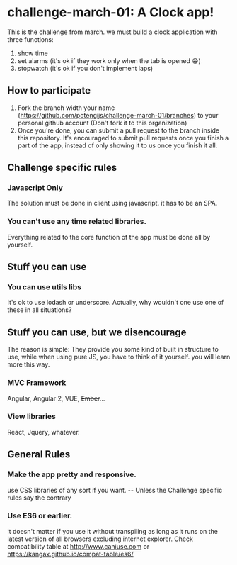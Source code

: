 # challenge-march-01: A Clock app!

This is the challenge from march. we must build a clock application with three functions:

1) show time
2) set alarms (it's ok if they work only when the tab is opened :grin:)
3) stopwatch (it's ok if you don't implement laps)

## How to participate
1) Fork the branch width your name (https://github.com/potengijs/challenge-march-01/branches) to your personal github account (Don't fork it to this organization)
2) Once you're done, you can submit a pull request to the branch inside this repository. It's encouraged to submit pull requests once you finish a part of the app, instead of only showing it to us once you finish it all.

## Challenge specific rules
### Javascript Only
The solution must be done in client using javascript. it has to be an SPA.
### You can't use any time related libraries.
Everything related to the core function of the app must be done all by yourself.

## Stuff you can use
### You can use utils libs
It's ok to use lodash or underscore. Actually, why wouldn't one use one of these in all situations?

## Stuff you can use, but we disencourage
The reason is simple: They provide you some kind of built in structure to use, while when using pure JS, you have to think of it yourself. you will learn more this way.
### MVC Framework
Angular, Angular 2, VUE, ~~Ember~~...
### View libraries
React, Jquery, whatever.

## General Rules
### Make the app pretty and responsive. 
use CSS libraries of any sort if you want. -- Unless the Challenge specific rules say the contrary
### Use ES6 or earlier.
it doesn't matter if you use it without transpiling as long as it runs on the latest version of all browsers excluding internet explorer. Check compatibility table at http://www.caniuse.com or https://kangax.github.io/compat-table/es6/


